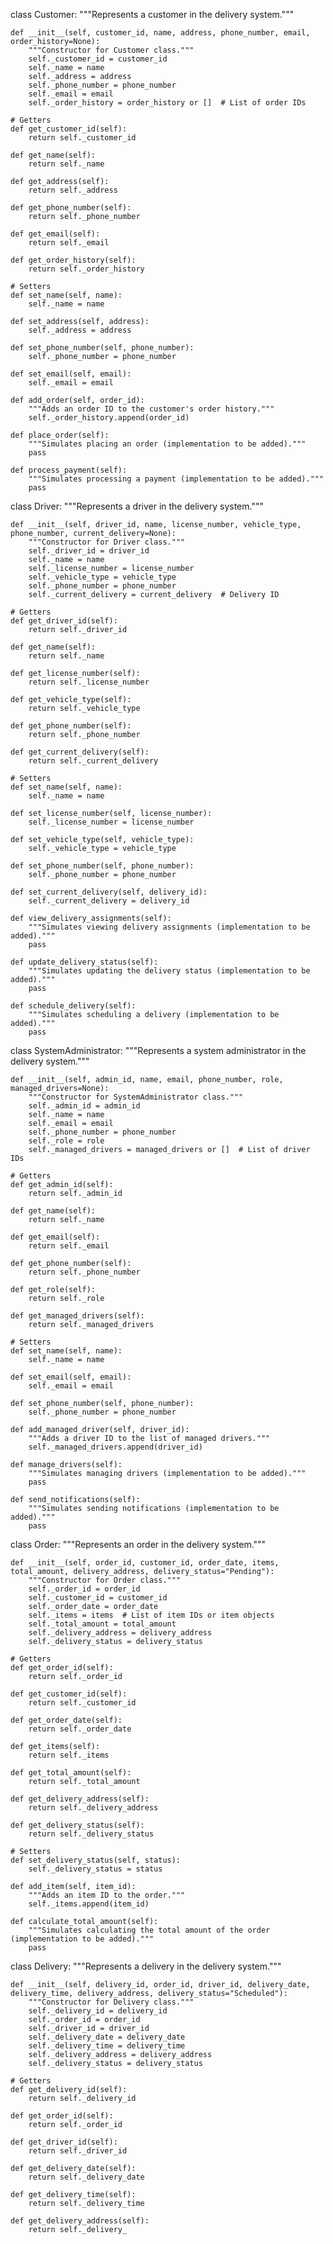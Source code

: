 class Customer:
    """Represents a customer in the delivery system."""

    def __init__(self, customer_id, name, address, phone_number, email, order_history=None):
        """Constructor for Customer class."""
        self._customer_id = customer_id
        self._name = name
        self._address = address
        self._phone_number = phone_number
        self._email = email
        self._order_history = order_history or []  # List of order IDs

    # Getters
    def get_customer_id(self):
        return self._customer_id

    def get_name(self):
        return self._name

    def get_address(self):
        return self._address

    def get_phone_number(self):
        return self._phone_number

    def get_email(self):
        return self._email

    def get_order_history(self):
        return self._order_history

    # Setters
    def set_name(self, name):
        self._name = name

    def set_address(self, address):
        self._address = address

    def set_phone_number(self, phone_number):
        self._phone_number = phone_number

    def set_email(self, email):
        self._email = email

    def add_order(self, order_id):
        """Adds an order ID to the customer's order history."""
        self._order_history.append(order_id)

    def place_order(self):
        """Simulates placing an order (implementation to be added)."""
        pass

    def process_payment(self):
        """Simulates processing a payment (implementation to be added)."""
        pass


class Driver:
    """Represents a driver in the delivery system."""

    def __init__(self, driver_id, name, license_number, vehicle_type, phone_number, current_delivery=None):
        """Constructor for Driver class."""
        self._driver_id = driver_id
        self._name = name
        self._license_number = license_number
        self._vehicle_type = vehicle_type
        self._phone_number = phone_number
        self._current_delivery = current_delivery  # Delivery ID

    # Getters
    def get_driver_id(self):
        return self._driver_id

    def get_name(self):
        return self._name

    def get_license_number(self):
        return self._license_number

    def get_vehicle_type(self):
        return self._vehicle_type

    def get_phone_number(self):
        return self._phone_number

    def get_current_delivery(self):
        return self._current_delivery

    # Setters
    def set_name(self, name):
        self._name = name

    def set_license_number(self, license_number):
        self._license_number = license_number

    def set_vehicle_type(self, vehicle_type):
        self._vehicle_type = vehicle_type

    def set_phone_number(self, phone_number):
        self._phone_number = phone_number

    def set_current_delivery(self, delivery_id):
        self._current_delivery = delivery_id

    def view_delivery_assignments(self):
        """Simulates viewing delivery assignments (implementation to be added)."""
        pass

    def update_delivery_status(self):
        """Simulates updating the delivery status (implementation to be added)."""
        pass

    def schedule_delivery(self):
        """Simulates scheduling a delivery (implementation to be added)."""
        pass


class SystemAdministrator:
    """Represents a system administrator in the delivery system."""

    def __init__(self, admin_id, name, email, phone_number, role, managed_drivers=None):
        """Constructor for SystemAdministrator class."""
        self._admin_id = admin_id
        self._name = name
        self._email = email
        self._phone_number = phone_number
        self._role = role
        self._managed_drivers = managed_drivers or []  # List of driver IDs

    # Getters
    def get_admin_id(self):
        return self._admin_id

    def get_name(self):
        return self._name

    def get_email(self):
        return self._email

    def get_phone_number(self):
        return self._phone_number

    def get_role(self):
        return self._role

    def get_managed_drivers(self):
        return self._managed_drivers

    # Setters
    def set_name(self, name):
        self._name = name

    def set_email(self, email):
        self._email = email

    def set_phone_number(self, phone_number):
        self._phone_number = phone_number

    def add_managed_driver(self, driver_id):
        """Adds a driver ID to the list of managed drivers."""
        self._managed_drivers.append(driver_id)

    def manage_drivers(self):
        """Simulates managing drivers (implementation to be added)."""
        pass

    def send_notifications(self):
        """Simulates sending notifications (implementation to be added)."""
        pass


class Order:
    """Represents an order in the delivery system."""

    def __init__(self, order_id, customer_id, order_date, items, total_amount, delivery_address, delivery_status="Pending"):
        """Constructor for Order class."""
        self._order_id = order_id
        self._customer_id = customer_id
        self._order_date = order_date
        self._items = items  # List of item IDs or item objects
        self._total_amount = total_amount
        self._delivery_address = delivery_address
        self._delivery_status = delivery_status

    # Getters
    def get_order_id(self):
        return self._order_id

    def get_customer_id(self):
        return self._customer_id

    def get_order_date(self):
        return self._order_date

    def get_items(self):
        return self._items

    def get_total_amount(self):
        return self._total_amount

    def get_delivery_address(self):
        return self._delivery_address

    def get_delivery_status(self):
        return self._delivery_status

    # Setters
    def set_delivery_status(self, status):
        self._delivery_status = status

    def add_item(self, item_id):
        """Adds an item ID to the order."""
        self._items.append(item_id)

    def calculate_total_amount(self):
        """Simulates calculating the total amount of the order (implementation to be added)."""
        pass


class Delivery:
    """Represents a delivery in the delivery system."""

    def __init__(self, delivery_id, order_id, driver_id, delivery_date, delivery_time, delivery_address, delivery_status="Scheduled"):
        """Constructor for Delivery class."""
        self._delivery_id = delivery_id
        self._order_id = order_id
        self._driver_id = driver_id
        self._delivery_date = delivery_date
        self._delivery_time = delivery_time
        self._delivery_address = delivery_address
        self._delivery_status = delivery_status

    # Getters
    def get_delivery_id(self):
        return self._delivery_id

    def get_order_id(self):
        return self._order_id

    def get_driver_id(self):
        return self._driver_id

    def get_delivery_date(self):
        return self._delivery_date

    def get_delivery_time(self):
        return self._delivery_time

    def get_delivery_address(self):
        return self._delivery_
